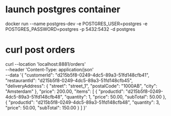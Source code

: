 # launch postgres container 
docker run --name postgres-dev -e POSTGRES_USER=postgres -e POSTGRES_PASSWORD=postgres -p 5432:5432 -d postgres

# curl post orders
curl --location 'localhost:8881/orders' \
--header 'Content-Type: application/json' \
--data '{
"customerId": "d215b5f8-0249-4dc5-89a3-51fd148cfb41",
"restaurantId": "d215b5f8-0249-4dc5-89a3-51fd148cfb45",
"deliveryAddress": {
"street": "street_1",
"postalCode": "1000AB",
"city": "Amsterdam"
},
"price": 200.00,
"items": [
{
"productId": "d215b5f8-0249-4dc5-89a3-51fd148cfb48",
"quantity": 1,
"price": 50.00,
"subTotal": 50.00
},
{
"productId": "d215b5f8-0249-4dc5-89a3-51fd148cfb48",
"quantity": 3,
"price": 50.00,
"subTotal": 150.00
}
]
}'